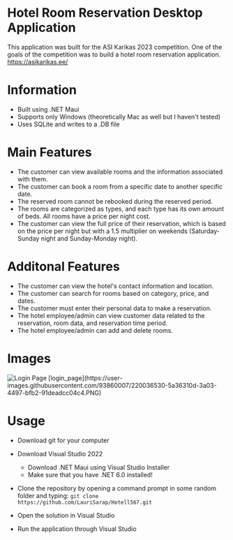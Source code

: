 # Hotel Room Reservation Desktop Application

This application was built for the ASI Karikas 2023 competition. One of the goals of the competition was to build a hotel room reservation application.
https://asikarikas.ee/


# Information
* Built using .NET Maui
* Supports only Windows (theoretically Mac as well but I haven't tested)
* Uses SQLite and writes to a .DB file

# Main Features
* The customer can view available rooms and the information associated with them.
* The customer can book a room from a specific date to another specific date.
* The reserved room cannot be rebooked during the reserved period.
* The rooms are categorized as types, and each type has its own amount of beds. All rooms have a price per night cost.
* The customer can view the full price of their reservation, which is based on the price per night but with a 1.5 multiplier on weekends (Saturday-Sunday night and Sunday-Monday night).


# Additonal Features
* The customer can view the hotel's contact information and location.
* The customer can search for rooms based on category, price, and dates.
* The customer must enter their personal data to make a reservation.
* The hotel employee/admin can view customer data related to the reservation, room data, and reservation time period.
* The hotel employee/admin can add and delete rooms.
# Images
<picture>
  <source media=srcset="https://user-images.githubusercontent.com/93860007/220036530-5a36310d-3a03-4497-bfb2-91deadcc04c4.PNG">
  <img alt="Login Page" src="https://user-images.githubusercontent.com/93860007/220036530-5a36310d-3a03-4497-bfb2-91deadcc04c4.PNG">
</picture>
[login_page](https://user-images.githubusercontent.com/93860007/220036530-5a36310d-3a03-4497-bfb2-91deadcc04c4.PNG)

# Usage
* Download git for your computer
* Download Visual Studio 2022
	* Download .NET Maui using Visual Studio Installer
	* Make sure that you have .NET 6.0 installed!

* Clone the repository by opening a command prompt in some random folder and typing:
 `git clone https://github.com/LauriSarap/Hotell567.git`
* Open the solution in Visual Studio
* Run the application through Visual Studio
